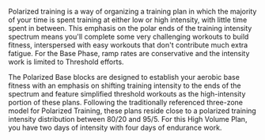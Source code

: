 Polarized training is a way of organizing a training plan in which the majority of your time is spent training at either low or high intensity, with little time spent in between. This emphasis on the polar ends of the training intensity spectrum means you'll complete some very challenging workouts to build fitness, interspersed with easy workouts that don't contribute much extra fatigue. For the Base Phase, ramp rates are conservative and the intensity work is limited to Threshold efforts.

The Polarized Base blocks are designed to establish your aerobic base fitness with an emphasis on shifting training intensity to the ends of the spectrum and feature simplified threshold workouts as the high-intensity portion of these plans. Following the traditionally referenced three-zone model for Polarized Training, these plans reside close to a polarized training intensity distribution between 80/20 and 95/5. For this High Volume Plan, you have two days of intensity with four days of endurance work.